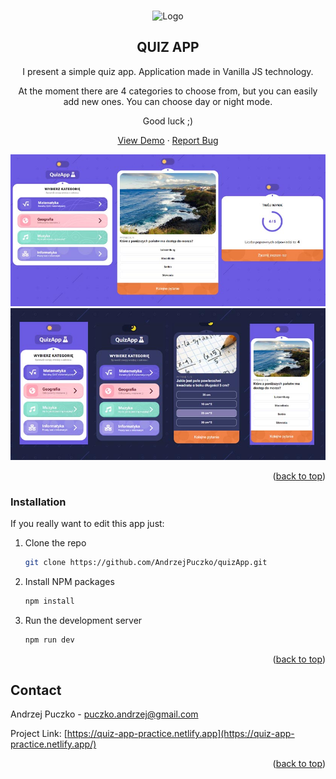 <a id="readme-top"></a>

<br />
<div align="center">
    <img src="./src/public/logo.webp" alt="Logo" width="140" height="140">

<h2 align="center">QUIZ APP</h2>
<p>I present a simple quiz app. Application made in Vanilla JS technology.</p>
<p> At the moment there are 4 categories to choose from, but you can easily add new ones. 
You can choose day or night mode.</p>
<p>Good luck ;)</p>

  <p align="center">
    <a href="https://quiz-app-practice.netlify.app/">View Demo</a> · <a href="https://github.com/AndrzejPuczko/quizApp/issues">Report Bug</a>
  </p>
</div>


![screenshot app](./src/public/screen1.jpg)
![screenshot app](./src/public/screen2.jpg)


<p align="right">(<a href="#readme-top">back to top</a>)</p>

### Installation
If you really want to edit this app just:

1. Clone the repo
   ```sh
   git clone https://github.com/AndrzejPuczko/quizApp.git
   ```
2. Install NPM packages
   ```sh
   npm install
   ```
3. Run the development server
   ```sh
   npm run dev
   ```

<p align="right">(<a href="#readme-top">back to top</a>)</p>

## Contact

Andrzej Puczko - [puczko.andrzej@gmail.com](mailto:puczko.andrzej@gmail.com)

Project Link: [https://quiz-app-practice.netlify.app](https://quiz-app-practice.netlify.app/)

<p align="right">(<a href="#readme-top">back to top</a>)</p>